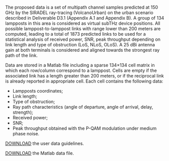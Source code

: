 The proposed data is a set of multipath channel samples predicted at 150 GHz by the SIRADEL ray-tracing (VolcanoUrban) on the urban scenario described in Deliverable D3.1 (Appendix A.1 and Appendix B). A group of 134 lampposts in this area is considered as virtual subTHz device positions. All possible lamppost-to-lamppost links with range lower than 200 meters are computed, leading to a total of 1873 predicted links to be used for a statistical analysis of received power, SNR, peak throughput depending on link length and type of obstruction (LoS, NLoS, OLoS). A 25 dBi antenna gain at both terminals is considered and aligned towards the strongest ray path of the link.

Data are stored in a Matlab file including a sparse 134×134 cell matrix in which each row/column correspond to a lamppost. Cells are empty if the associated link has a length greater than 200 meters, or if the reciprocal link is already reported in appropriate cell. Each cell contains the following data:

*   Lampposts coordinates;
*   Link length;
*   Type of obstruction;
*   Ray path characteristics (angle of departure, angle of arrival, delay, strength);
*   Received power;
*   SNR;
*   Peak throughput obtained with the P-QAM modulation under medium phase noise.

[DOWNLOAD](https://github.com/jbdore/BRAVE/blob/c8f4ed187aa36b40dc3d69b06123a75e908f0348/dataset/urban-backhaul-data/BRAVE%20-%20Description%20of%20the%20urban%20backhaul%20data%20-%20v1-0.pdf) the user data guidelines.

[DOWNLOAD](https://github.com/jbdore/BRAVE/blob/c8f4ed187aa36b40dc3d69b06123a75e908f0348/dataset/urban-backhaul-data/BRAVE%20-%20Urban%20Backhaul%20Data.mat) the Matlab data file.
